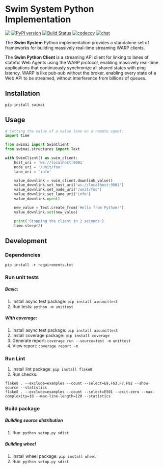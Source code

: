 # Swim System Python Implementation
[![PyPI version](https://badge.fury.io/py/swimai.svg)](https://badge.fury.io/py/swimai)
[![Build Status](https://travis-ci.com/swimos/swim-system-python.svg?branch=master)](https://travis-ci.com/swimos/swim-system-python)
[![codecov](https://codecov.io/gh/swimos/swim-system-python/branch/master/graph/badge.svg)](https://codecov.io/gh/swimos/swim-system-python)
[![chat](https://img.shields.io/badge/chat-Gitter-green.svg)](https://gitter.im/swimos/community)
<a href="https://www.swimos.org"><img src="https://docs.swimos.org/readme/marlin-blue.svg" align="left"></a>

The **Swim System** Python implementation provides a standalone set of
frameworks for building massively real-time streaming WARP clients.

The **Swim Python Client** is a streaming API client for linking to lanes 
of stateful Web Agents using the WARP protocol, enabling massively 
real-time applications that continuously synchronize all shared states 
with ping latency. WARP is like pub-sub without the broker, 
enabling every state of a Web API to be streamed, without 
interference from billions of queues.
<br>
## Installation
`pip install swimai`
## Usage
```python
# Setting the value of a value lane on a remote agent.
import time

from swimai import SwimClient
from swimai.structures import Text

with SwimClient() as swim_client:
    host_uri = 'ws://localhost:9001'
    node_uri = '/unit/foo'
    lane_uri = 'info'

    value_downlink = swim_client.downlink_value()
    value_downlink.set_host_uri('ws://localhost:9001')
    value_downlink.set_node_uri('/unit/foo')
    value_downlink.set_lane_uri('info')
    value_downlink.open()

    new_value = Text.create_from('Hello from Python!')
    value_downlink.set(new_value)

    print('Stopping the client in 2 seconds')
    time.sleep(2)
```
## Development

### Dependencies
`pip install -r requirements.txt`
### Run unit tests
##### Basic:
1) Install async test package: `pip install aiounittest`
2) Run tests: `python -m unittest`

##### With coverage:
1) Install async test package: `pip install aiounittest`
2) Install coverage package: `pip install coverage`
3) Generate report: `coverage run --source=test -m unittest`
4) View report: `coverage report -m`

### Run Lint
1) Install lint package: `pip install flake8`
2) Run checks:
```
flake8 . --exclude=examples --count --select=E9,F63,F7,F82 --show-source --statistics
flake8 . --exclude=examples --count --select=E501 --exit-zero --max-complexity=10 --max-line-length=120 --statistics
```
### Build package
##### Building source distribution
1) Run: `python setup.py sdist`
##### Building wheel
1) Install wheel package: `pip install wheel`
2) Run: `python setup.py sdist`

